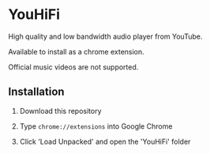 # YouHiFi

High quality and low bandwidth audio player from YouTube.

Available to install as a chrome extension.

Official music videos are not supported.

## Installation

1. Download this repository

2. Type `chrome://extensions` into Google Chrome

3. Click 'Load Unpacked' and open the 'YouHiFi' folder

